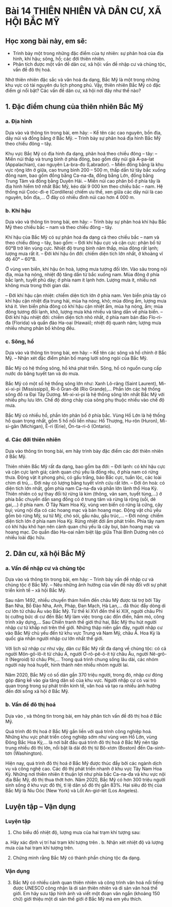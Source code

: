 # Bài 14 THIÊN NHIÊN VÀ DÂN CƯ, XÃ HỘI BẮC MỸ

## Học xong bài này, em sẽ:
- Trình bày một trong những đặc điểm của tự nhiên: sự phân hoá của địa hình, khí hậu; sông, hồ; các đới thiên nhiên.
- Phân tích được một vấn đề dân cư, xã hội: vấn đề nhập cư và chủng tộc, vấn đề đô thị hoá.

Nhờ thiên nhiên đặc sắc và văn hoá đa dạng, Bắc Mỹ là một trong những khu vực có tài nguyên du lịch phong phú.
Vậy, thiên nhiên Bắc Mỹ có đặc điểm gì nổi bật? Các vấn đề dân cư, xã hội nơi đây như thế nào?

## 1. Đặc điểm chung của thiên nhiên Bắc Mỹ

### a. Địa hình

Dựa vào và thông tin trong bài, em hãy:
– Kể tên các cao nguyên, bồn địa, dãy núi và đồng bằng ở Bắc Mỹ.
– Trình bày sự phân hoá địa hình Bắc Mỹ theo chiều đông – tây.

Khu vực Bắc Mỹ có địa hình đa dạng, phân hoá theo chiều đông – tây:
– Miền núi thấp và trung bình ở phía đông, bao gồm dãy núi già A-pa-lat (Appalachian), cao nguyên La-bra-đo (Labrador).
– Miền đồng bằng là khu vực rộng lớn ở giữa, cao trung bình 200 – 500 m, thấp dần từ tây bắc xuống đông nam, bao gồm đồng bằng Ca-na-đa, đồng bằng Lớn, đồng bằng Trung Tâm và đồng bằng Duyên Hải.
– Miền núi cao phân bố ở phía tây là địa hình hiểm trở nhất Bắc Mỹ, kéo dài 9 000 km theo chiều bắc – nam. Hệ thống núi Coóc-đi-e (Cordillera) chiếm ưu thế, xen giữa các dãy núi là cao nguyên, bồn địa,... Ở đây có nhiều đỉnh núi cao hơn 4 000 m.

### b. Khí hậu

Dựa vào và thông tin trong bài, em hãy:
– Trình bày sự phân hoá khí hậu Bắc Mỹ theo chiều bắc – nam và theo chiều đông – tây.

Khí hậu của Bắc Mỹ có sự phân hoá đa dạng cả theo chiều bắc – nam và theo chiều đông – tây, bao gồm:
– Đới khí hậu cực và cận cực: phân bố từ 60°B trở lên vùng cực. Nhiệt độ trung bình năm thấp, mùa đông rất lạnh; lượng mưa rất ít.
– Đới khí hậu ôn đới: chiếm diện tích lớn nhất, ở khoảng vĩ độ 40° – 60°B.

Ở vùng ven biển, khí hậu ôn hoà, lượng mưa tương đối lớn. Vào sâu trong nội địa, mùa hạ nóng, nhiệt độ tăng dần từ bắc xuống nam. Mùa đông ở phía bắc lạnh, tuyết phủ dày; ở phía nam ít lạnh hơn. Lượng mưa ít, nhiều nơi không mưa trong thời gian dài.

– Đới khí hậu cận nhiệt: chiếm diện tích lớn ở phía nam. Ven biển phía tây có khí hậu cận nhiệt địa trung hải, mùa hạ nóng, khô; mùa đông ấm, lượng mưa khá ít. Ven biển phía đông có khí hậu cận nhiệt ẩm, mùa hạ nóng, ẩm; mùa đông tương đối lạnh, khô, lượng mưa khá nhiều và tăng dần về phía biển.
– Đới khí hậu nhiệt đới: chiếm diện tích nhỏ nhất, ở phía nam bán đảo Flo-ri-đa (Florida) và quần đảo Ha-oai (Hawaii); nhiệt độ quanh năm; lượng mưa nhiều nhưng phân bố không đều.

### c. Sông, hồ

Dựa vào và thông tin trong bài, em hãy:
– Kể tên các sông và hồ chính ở Bắc Mỹ.
– Nhận xét đặc điểm phân bố mạng lưới sông ngòi của Bắc Mỹ.

Bắc Mỹ có hệ thống sông, hồ khá phát triển. Sông, hồ có nguồn cung cấp nước do băng tuyết tan và do mưa.

Bắc Mỹ có một số hệ thống sông lớn như: Xanh Lô-răng (Saint Laurent), Mi-xi-xi-pi (Mississippi), Ri-ô Gran-đê (Rio Grande),... Phần lớn các hệ thống sông đổ ra Đại Tây Dương. Mi-xi-xi-pi là hệ thống sông lớn nhất Bắc Mỹ với nhiều phụ lưu lớn. Chế độ dòng chảy của sông phụ thuộc nhiều vào chế độ mưa.

Bắc Mỹ có nhiều hồ, phần lớn phân bố ở phía bắc. Vùng Hồ Lớn là hệ thống hồ quan trọng nhất, gồm 5 hồ nối liền nhau: Hồ Thượng, Hu-rôn (Huron), Mi-si-gân (Michigan), Ê-ri (Erie), Ôn-ta-ri-ô (Ontario).

### d. Các đới thiên nhiên

Dựa vào thông tin trong bài, em hãy trình bày đặc điểm các đới thiên nhiên ở Bắc Mỹ.

Thiên nhiên Bắc Mỹ rất đa dạng, bao gồm ba đới:
– Đới lạnh: có khí hậu cực và cận cực lạnh giá; cảnh quan chủ yếu là đồng rêu, ở phía nam có rừng thưa. Động vật ít phong phú, có gấu trắng, báo Bắc cực, tuần lộc, các loài chim di trú,... Đới này có lượng băng tuyết vĩnh cửu rất lớn.
– Đới ôn hoà: có diện tích lớn nhất, gồm phía nam Ca-na-đa và phần lớn lãnh thổ Hoa Kỳ. Thiên nhiên có sự thay đổi từ rừng lá kim (thông, vân sam, tuyết tùng,...) ở phía bắc chuyển dần sang đồng cỏ ở trung tâm và rừng lá rộng (sồi, dẻ gai,...) ở phía nam. Ở Tây Nam Hoa Kỳ, vùng ven biển có rừng lá cứng, cây bụi; vùng nội địa có các hoang mạc và bán hoang mạc. Động vật chủ yếu gồm bò rừng Mỹ, sư tử Mỹ, chó sói, gấu nâu, gấu trúc,...
– Đới nóng: chiếm diện tích lớn ở phía nam Hoa Kỳ. Rừng nhiệt đới ẩm phát triển. Phía tây nam có khí hậu khô hạn nên cảnh quan chủ yếu là cây bụi, bán hoang mạc và hoang mạc. Do quần đảo Ha-oai nằm biệt lập giữa Thái Bình Dương nên có nhiều loài đặc hữu.

## 2. Dân cư, xã hội Bắc Mỹ

### a. Vấn đề nhập cư và chủng tộc

Dựa vào và thông tin trong bài, em hãy:
– Trình bày vấn đề nhập cư và chủng tộc ở Bắc Mỹ.
– Nêu những ảnh hưởng của vấn đề này đối với sự phát triển kinh tế – xã hội Bắc Mỹ.

Sau năm 1492, nhiều chuyến thám hiểm đến châu Mỹ được tài trợ bởi Tây Ban Nha, Bồ Đào Nha, Anh, Pháp, Đan Mạch, Hà Lan,... đã thúc đẩy dòng di cư lớn từ châu Âu vào Bắc Mỹ. Từ thế kỉ XVI đến thế kỉ XIX, người châu Phi bị cưỡng bức di cư đến Bắc Mỹ làm việc trong các đồn điền, hầm mỏ, công trình xây dựng,... Sau Chiến tranh thế giới thứ hai, Bắc Mỹ thu hút người nhập cư từ khắp nơi trên thế giới. Những thập niên gần đây, người nhập cư vào Bắc Mỹ chủ yếu đến từ khu vực Trung và Nam Mỹ, châu Á. Hoa Kỳ là quốc gia nhận người nhập cư lớn nhất thế giới.

Với lịch sử nhập cư như vậy, dân cư Bắc Mỹ rất đa dạng về chủng tộc: có cả người Môn-gô-lô-ít từ châu Á, người Ơ-rô-pê-ô-ít từ châu Âu, người Nê-grô-ít (Negroid) từ châu Phi,... Trong quá trình chung sống lâu dài, các nhóm người này hoà huyết, hình thành nên nhiều nhóm người lai.

Năm 2020, Bắc Mỹ có số dân gần 370 triệu người, trong đó, nhập cư đóng góp đáng kể vào gia tăng dân số của khu vực. Người nhập cư có vai trò quan trọng trong sự phát triển kinh tế, văn hoá và tạo ra nhiều ảnh hưởng đến đời sống xã hội ở Bắc Mỹ.

### b. Vấn đề đô thị hoá

Dựa vào , và thông tin trong bài, em hãy phân tích vấn đề đô thị hoá ở Bắc Mỹ.

Quá trình đô thị hoá ở Bắc Mỹ gắn liền với quá trình công nghiệp hoá. Những khu vực phát triển công nghiệp sớm như vùng ven Hồ Lớn, vùng Đông Bắc Hoa Kỳ,... là nơi bắt đầu quá trình đô thị hoá ở Bắc Mỹ nên tập trung nhiều đô thị lớn, nổi bật là dải đô thị từ Bô-xtơn (Boston) đến Oa-sinh-tơn (Washington).

Hiện nay, quá trình đô thị hoá ở Bắc Mỹ được thúc đẩy bởi các ngành dịch vụ và công nghệ cao. Các đô thị phát triển nhanh ở khu vực Tây Nam Hoa Kỳ. Những nơi thiên nhiên ít thuận lợi như phía bắc Ca-na-đa và khu vực nội địa Bắc Mỹ, đô thị thua thớt hơn. Năm 2020, Bắc Mỹ có hơn 300 triệu người sinh sống ở khu vực đô thị, tỉ lệ dân số đô thị gần 83%. Hai siêu đô thị của Bắc Mỹ là Niu Oóc (New York) và Lốt An-giơ-lét (Los Angeles).

## Luyện tập – Vận dụng

### Luyện tập

1. Cho biểu đồ nhiệt độ, lượng mưa của hai trạm khí tượng sau:

a. Hãy xác định vị trí hai trạm khí tượng trên .
b. Nhận xét nhiệt độ và lượng mưa của hai trạm khí tượng trên.

2. Chứng minh rằng Bắc Mỹ có thành phần chủng tộc đa dạng.

### Vận dụng

3. Bắc Mỹ có nhiều cảnh quan thiên nhiên và công trình văn hoá nổi tiếng được UNESCO công nhận là di sản thiên nhiên và di sản văn hoá thế giới. Em hãy sưu tập hình ảnh và viết một đoạn văn ngắn (khoảng 150 chữ) giới thiệu một di sản thế giới ở Bắc Mỹ mà em yêu thích.
